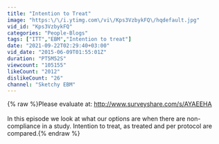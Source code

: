 ```yaml
---
title: "Intention to Treat"
image: "https:\/\/i.ytimg.com\/vi\/Kps3VzbykFQ\/hqdefault.jpg"
vid_id: "Kps3VzbykFQ"
categories: "People-Blogs"
tags: ["ITT","EBM","Intention to treat"]
date: "2021-09-22T02:29:40+03:00"
vid_date: "2015-06-09T01:55:01Z"
duration: "PT5M52S"
viewcount: "105155"
likeCount: "2012"
dislikeCount: "26"
channel: "Sketchy EBM"
---
```

{% raw %}Please evaluate at:  <a rel="nofollow" target="blank" href="http://www.surveyshare.com/s/AYAEEHA">http://www.surveyshare.com/s/AYAEEHA</a><br /><br />In this episode we look at what our options are when there are non-compliance in a study.  Intention to treat, as treated and per protocol are compared.{% endraw %}
